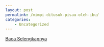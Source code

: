 ```yaml
---
layout: post
permalink: /mimpi-ditusuk-pisau-oleh-ibu/
categories:
    - Uncategorized
---
```


[Baca Selengkapnya](/07)